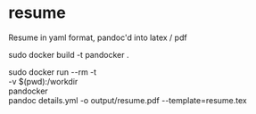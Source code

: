 # resume
Resume in yaml format, pandoc'd into latex / pdf

sudo docker build -t pandocker .

sudo docker run --rm -t \
-v $(pwd):/workdir \
pandocker \
pandoc details.yml -o output/resume.pdf --template=resume.tex
